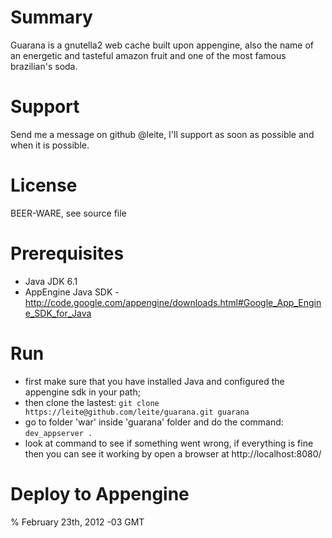 # Summary

Guarana is a gnutella2 web cache built upon appengine, also the name of an energetic and tasteful amazon fruit and one of the most famous brazilian's soda. 

# Support

Send me a message on github @leite, I'll support as soon as possible and when it is possible.

# License

BEER-WARE, see source file

# Prerequisites

+ Java JDK 6.1
+ AppEngine Java SDK - http://code.google.com/appengine/downloads.html#Google_App_Engine_SDK_for_Java

# Run

+ first make sure that you have installed Java and configured the appengine sdk in your path;
+ then clone the lastest: ```git clone https://leite@github.com/leite/guarana.git guarana```
+ go to folder 'war' inside 'guarana' folder and do the command: ```dev_appserver . ```
+ look at command to see if something went wrong, if everything is fine then you can see it working by open a browser at http://localhost:8080/
  
# Deploy to Appengine


% February 23th, 2012 -03 GMT
